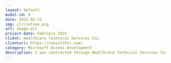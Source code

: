 ```yaml
---
layout: default
modal-id: 6
date: 2022-02-22
img: circletree.png
alt: image-alt
project-date: February 2022
client: Healthcare Technical Services Inc.
clienturl: https://consulthts.com/
category: Microsoft Access Development
description: I was contracted through Healthcare Technical Services Inc. to implement updates and make major improvements to a Microsoft Access database used for client facing simulations. 
---
```

